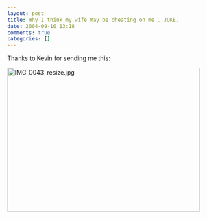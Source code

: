 ```yaml
---
layout: post
title: Why I think my wife may be cheating on me...JOKE.
date: 2004-09-10 13:18
comments: true
categories: []
---
```

Thanks to Kevin for sending me this:

<a href="http://peterfilias.com/archives/IMG_0043_resize.jpg"><img alt="IMG_0043_resize.jpg" src="http://peterfilias.com/archives/IMG_0043_resize-thumb.jpg" width="450" height="337" /></a>
